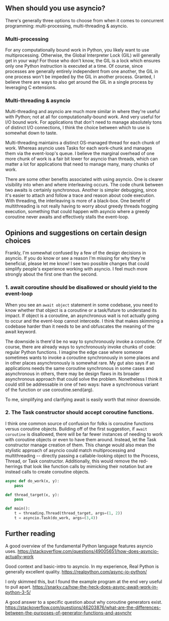 ## When should you use asyncio?

There's generally three options to choose from when it comes to concurrent programming: multi-processing,
multi-threading & asyncio.

### Multi-processing

For any computationally bound work in Python, you likely want to use multiprocessing. Otherwise, the Global 
Interpreter Lock (GIL) will generally get in your way! For those who don't know, the GIL is a lock which ensures only 
one Python instruction is executed at a time. Of course, since processes are generally entirely independent
from one another, the GIL in one process won't be impeded by the GIL in another process. Granted, I believe there are ways
to also get around the GIL in a single process by leveraging C extensions.

### Multi-threading & asyncio

Multi-threading and asyncio are much more similar in where they're useful with Python; not at all for computationally-bound
work. And very useful for I/O bound work. For applications that don't need to manage absolutely tons of distinct I/O connections, I think the choice between which to use is somewhat down to taste.

Multi-threading maintains a distinct OS-managed thread for each chunk of work. Whereas asyncio uses Tasks for each 
work-chunk and manages them via the event-loop's queue. I believe the marginal overhead of one more chunk of work is a fair bit lower for asyncio than threads, which can matter a lot for applications that need to manage many, many chunks of work. 

There are some other benefits associated with using asyncio. One is clearer visibility into when and where interleaving occurs. The code chunk between two awaits is certainly synchronous. Another is simpler debugging, since it's easier to attach and follow a trace and reason about code execution. With threading, the interleaving is more of a black-box. One benefit of multithreading is not really having to worry about greedy threads hogging execution, something that could happen with asyncio where a greedy coroutine never awaits and effectively stalls the event-loop.

## Opinions and suggestions on certain design choices

Frankly, I'm somewhat confused by a few of the design decisions in asyncio. If you do know or see a reason I'm missing for why they're beneficial, please let me know! I see two possible changes that could simplify people's experience working with asyncio. I feel much more strongly about the first one than the second.

### 1. await coroutine should be disallowed or should yield to the event-loop

When you see an `await object` statement in some codebase, you need to know whether that object is a coroutine or a task/future to understand its impact. If object is a coroutine, an asynchronous wait is not actually going to occur and the event-loop cannot intercede. I think that makes skimming a codebase harder than it needs to be and obfuscates the meaning of the await keyword.

The downside is there'd be no way to synchronously invoke a coroutine. Of course, there are already ways to synchronously invoke chunks of code: regular Python functions. I imagine the edge case where someone sometimes wants to invoke a coroutine synchronously in some places and in other places asynchronously is somewhat rare. My gut also says if an applications needs the same coroutine synchronous in some cases and asynchronous in others, there may be design flaws in its broader asynchronous approach that could solve the problem. Nonetheless I think it could still be addressable in one of two ways: have a synchronous variant of the function or use coroutine.send(arg).

To me, simplifying and clarifying await is easily worth that minor downside.

### 2. The Task constructor should accept coroutine functions.

I think one common source of confusion for folks is coroutine functions versus coroutine objects. Building off of the first suggestion, if `await coroutine` is disallowed, there will be far fewer instances of needing to work with coroutine objects or even to have them around. Instead, let the Task constructor manage creation of them. This change would also mean the stylistic approach of asyncio could match multiprocessing and multithreading -- directly passing a callable-looking object to the Process, Thread, or Task constructor. Additionally, this would remove the red-herrings that look like function calls by mimicking their notation but are instead calls to create coroutine objects.

```python
async def do_work(x, y):
    pass

def thread_target(x, y):
    pass

def main():
    t = threading.Thread(thread_target, args=(1, 2))
    t = asyncio.Task(do_work, args=(3,4))
```

## Further reading

A good overview of the fundamental Python language features asyncio uses. 
https://stackoverflow.com/questions/49005651/how-does-asyncio-actually-work

Good context and basic-intro to asyncio. In my experience, Real Python is generally excellent quality.
https://realpython.com/async-io-python/

I only skimmed this, but I found the example program at the end very useful to pull apart.
https://snarky.ca/how-the-heck-does-async-await-work-in-python-3-5/

A good answer to a specific question about why coroutine generators exist.
https://stackoverflow.com/questions/46203876/what-are-the-differences-between-the-purposes-of-generator-functions-and-asynchr

